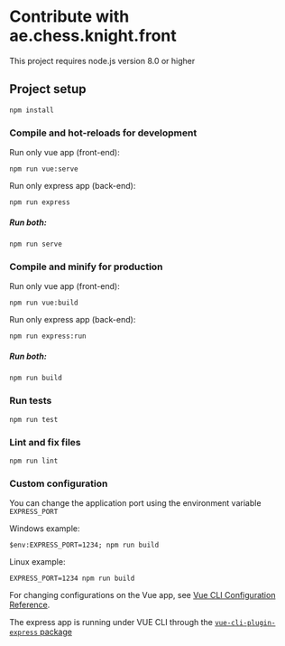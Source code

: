 # Contribute with ae.chess.knight.front
This project requires node.js version 8.0 or higher

## Project setup
```
npm install
```

### Compile and hot-reloads for development
Run only vue app (front-end): 
```
npm run vue:serve
```
Run only express app (back-end): 
```
npm run express
```
##### Run both:
```
npm run serve
```

### Compile and minify for production
Run only vue app (front-end): 
```
npm run vue:build
```
Run only express app (back-end): 
```
npm run express:run
```
##### Run both:
```
npm run build
```

### Run tests
```
npm run test
```

### Lint and fix files
```
npm run lint
```

### Custom configuration
You can change the application port using the environment variable `EXPRESS_PORT`

Windows example:
```
$env:EXPRESS_PORT=1234; npm run build
```
Linux example:
```
EXPRESS_PORT=1234 npm run build
```
For changing configurations on the Vue app, see [Vue CLI Configuration Reference](https://cli.vuejs.org/config/).

The express app is running under VUE CLI through the [`vue-cli-plugin-express` package](https://github.com/mathieutu/vue-cli-plugin-express)